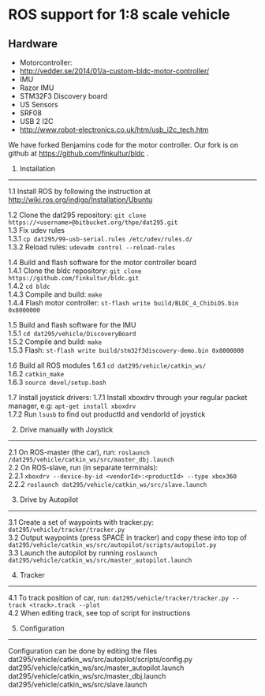 # ROS support for 1:8 scale vehicle

Hardware
---------------------
*  Motorcontroller:
 * http://vedder.se/2014/01/a-custom-bldc-motor-controller/
* IMU
 * Razor IMU
 * STM32F3 Discovery board
* US Sensors
 * SRF08
 * USB 2 I2C
  * http://www.robot-electronics.co.uk/htm/usb_i2c_tech.htm

We have forked Benjamins code for the motor controller.
Our fork is on github at https://github.com/finkultur/bldc .


1. Installation
---------------------
  1.1 Install ROS by following the instruction at http://wiki.ros.org/indigo/Installation/Ubuntu  

1.2 Clone the dat295 repository: `git clone https://<username>@bitbucket.org/thpe/dat295.git`  
1.3 Fix udev rules  
  1.3.1 `cp dat295/99-usb-serial.rules /etc/udev/rules.d/`  
  1.3.2 Reload rules: `udevadm control --reload-rules`  

1.4 Build and flash software for the motor controller board  
  1.4.1 Clone the bldc repository: `git clone https://github.com/finkultur/bldc.git`  
  1.4.2 `cd bldc`  
  1.4.3 Compile and build: `make`  
  1.4.4 Flash motor controller: `st-flash write build/BLDC_4_ChibiOS.bin 0x8000000`  

1.5 Build and flash software for the IMU  
  1.5.1 `cd dat295/vehicle/DiscoveryBoard`  
  1.5.2 Compile and build: `make`  
  1.5.3 Flash: `st-flash write build/stm32f3discovery-demo.bin 0x8000000`  

1.6 Build all ROS modules
  1.6.1 `cd dat295/vehicle/catkin_ws/`  
  1.6.2 `catkin_make`  
  1.6.3 `source devel/setup.bash`  

1.7 Install joystick drivers:
  1.7.1 Install xboxdrv through your regular packet manager, e.g: `apt-get install xboxdrv`  
  1.7.2 Run `lsusb` to find out productId and vendorId of joystick  


2. Drive manually with Joystick
---------------------
2.1 On ROS-master (the car), run: `roslaunch /dat295/vehicle/catkin_ws/src/master_dbj.launch`  
2.2 On ROS-slave, run (in separate terminals):  
  2.2.1  `xboxdrv --device-by-id <vendorId>:<productId> --type xbox360`  
  2.2.2  `roslaunch dat295/vehicle/catkin_ws/src/slave.launch`  


3. Drive by Autopilot
---------------------
3.1  Create a set of waypoints with tracker.py: `dat295/vehicle/tracker/tracker.py`  
3.2 Output waypoints (press SPACE in tracker) and copy these into top of `dat295/vehicle/catkin_ws/src/autopilot/scripts/autopilot.py`  
3.3 Launch the autopilot by running `roslaunch dat295/vehicle/catkin_ws/src/master_autopilot.launch`  


4. Tracker
---------------------
4.1 To track position of car, run: `dat295/vehicle/tracker/tracker.py --track <track>.track --plot`  
4.2 When editing track, see top of script for instructions  


5. Configuration
---------------------
Configuration can be done by editing the files  
  dat295/vehicle/catkin_ws/src/autopilot/scripts/config.py  
  dat295/vehicle/catkin_ws/src/master_autopilot.launch  
  dat295/vehicle/catkin_ws/src/master_dbj.launch  
  dat295/vehicle/catkin_ws/src/slave.launch  

